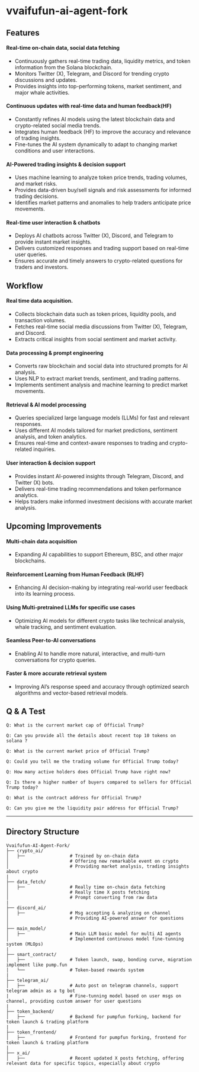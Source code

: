 # vvaifufun-ai-agent-fork

## Features
#### Real-time on-chain data, social data fetching 
- Continuously gathers real-time trading data, liquidity metrics, and token information from the Solana blockchain.
- Monitors Twitter (X), Telegram, and Discord for trending crypto discussions and updates.
- Provides insights into top-performing tokens, market sentiment, and major whale activities.
#### Continuous updates with real-time data and human feedback(HF)
- Constantly refines AI models using the latest blockchain data and crypto-related social media trends.
- Integrates human feedback (HF) to improve the accuracy and relevance of trading insights.
- Fine-tunes the AI system dynamically to adapt to changing market conditions and user interactions.
#### AI-Powered trading insights & decision support
- Uses machine learning to analyze token price trends, trading volumes, and market risks.
- Provides data-driven buy/sell signals and risk assessments for informed trading decisions.
- Identifies market patterns and anomalies to help traders anticipate price movements.
#### Real-time user interaction & chatbots
- Deploys AI chatbots across Twitter (X), Discord, and Telegram to provide instant market insights.
- Delivers customized responses and trading support based on real-time user queries.
- Ensures accurate and timely answers to crypto-related questions for traders and investors.


## Workflow
#### Real time data acquisition.
- Collects blockchain data such as token prices, liquidity pools, and transaction volumes.
- Fetches real-time social media discussions from Twitter (X), Telegram, and Discord.
- Extracts critical insights from social sentiment and market activity.
#### Data processing & prompt engineering  
- Converts raw blockchain and social data into structured prompts for AI analysis.
- Uses NLP to extract market trends, sentiment, and trading patterns.
- Implements sentiment analysis and machine learning to predict market movements.
#### Retrieval & AI model processing
- Queries specialized large language models (LLMs) for fast and relevant responses.
- Uses different AI models tailored for market predictions, sentiment analysis, and token analytics.
- Ensures real-time and context-aware responses to trading and crypto-related inquiries.
#### User interaction & decision support
- Provides instant AI-powered insights through Telegram, Discord, and Twitter (X) bots.
- Delivers real-time trading recommendations and token performance analytics.
- Helps traders make informed investment decisions with accurate market analysis.

## Upcoming Improvements
#### Multi-chain data acquisition
- Expanding AI capabilities to support Ethereum, BSC, and other major blockchains.
#### Reinforcement Learning from Human Feedback (RLHF)
- Enhancing AI decision-making by integrating real-world user feedback into its learning process.
#### Using Multi-pretrained LLMs for specific use cases
- Optimizing AI models for different crypto tasks like technical analysis, whale tracking, and sentiment evaluation.
#### Seamless Peer-to-AI conversations
- Enabling AI to handle more natural, interactive, and multi-turn conversations for crypto queries.
#### Faster & more accurate retrieval system
- Improving AI’s response speed and accuracy through optimized search algorithms and vector-based retrieval models.

## Q & A Test
```
Q: What is the current market cap of Official Trump?
```
```
Q: Can you provide all the details about recent top 10 tokens on solana ?
```
```
Q: What is the current market price of Official Trump?
```
```
Q: Could you tell me the trading volume for Official Trump today?
```
```
Q: How many active holders does Official Trump have right now?
```
```
Q: Is there a higher number of buyers compared to sellers for Official Trump today?
```
```
Q: What is the contract address for Official Trump?
```
```
Q: Can you give me the liquidity pair address for Official Trump?
```
---


## Directory Structure

```
Vvaifufun-AI-Agent-Fork/
├── crypto_ai/
│   ├──                 # Trained by on-chain data
│                       # Offering new remarkable event on crypto
│                       # Providing market analysis, trading insights about crypto
| 
├── data_fetch/
│   ├──                 # Really time on-chain data fetching 
│                       # Really time X posts fetching
│                       # Prompt converting from raw data
|
├── discord_ai/
│   ├──                 # Msg accepting & analyzing on channel
│                       # Providing AI-powered answer for questions
│
├── main_model/
│   ├──                 # Main LLM basic model for multi AI agents
│                       # Implemented continuous model fine-tunning system (MLOps) 
|
├── smart_contract/
│   ├──                 # Token launch, swap, bonding curve, migration implement like pump.fun
│   └──                 # Token-based rewards system
|
├── telegram_ai/
│   ├──                 # Auto post on telegram channels, support telegram admin as a tg bot
|                       # Fine-tunning model based on user msgs on channel, providing custom answer for user questions
|
├── token_backend/
│   ├──                 # Backend for pumpfun forking, backend for token launch & trading platform
|
├── token_frontend/
│   ├──                 # Frontend for pumpfun forking, frontend for token launch & trading platform
|
├── x_ai/
│   ├──                 # Recent updated X posts fetching, offering relevant data for specific topics, especially about crypto
```